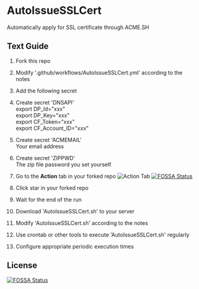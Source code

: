 # AutoIssueSSLCert
Automatically apply for SSL certificate through ACME.SH

## Text Guide

1. Fork this repo
1. Modify '.github/workflows/AutoIssueSSLCert.yml' according to the notes
1. Add the following secret
1. Create secret 'DNSAPI'  
export DP_Id="xxx"  
export DP_Key="xxx"  
export CF_Token="xxx"  
export CF_Account_ID="xxx"  
1. Create secret 'ACMEMAIL'  
Your email address  
1. Create secret 'ZIPPWD'  
The zip file password you set yourself  
1. Go to the **Action** tab in your forked repo
    ![Action Tab](https://docs.github.com/assets/images/help/repository/actions-tab.png)
[![FOSSA Status](https://app.fossa.com/api/projects/git%2Bgithub.com%2FYuitwork%2FAutoIssueSSLCert.svg?type=shield)](https://app.fossa.com/projects/git%2Bgithub.com%2FYuitwork%2FAutoIssueSSLCert?ref=badge_shield)
1. Click star in your forked repo
1. Wait for the end of the run

1. Download 'AutoIssueSSLCert.sh' to your server
1. Modify 'AutoIssueSSLCert.sh' according to the notes
1. Use crontab or other tools to execute 'AutoIssueSSLCert.sh' regularly
1. Configure appropriate periodic execution times


## License
[![FOSSA Status](https://app.fossa.com/api/projects/git%2Bgithub.com%2FYuitwork%2FAutoIssueSSLCert.svg?type=large)](https://app.fossa.com/projects/git%2Bgithub.com%2FYuitwork%2FAutoIssueSSLCert?ref=badge_large)